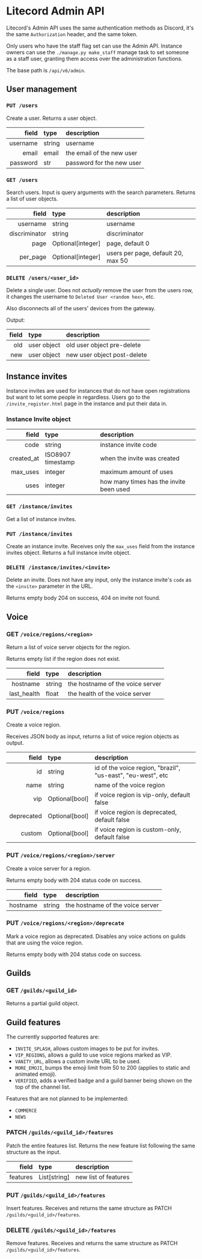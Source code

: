 # Litecord Admin API

Litecord's Admin API uses the same authentication methods as Discord,
it's the same `Authorization` header, and the same token.

Only users who have the staff flag set can use the Admin API. Instance
owners can use the `./manage.py make_staff` manage task to set someone
as a staff user, granting them access over the administration functions.

The base path is `/api/v6/admin`.

## User management

### `PUT /users`

Create a user.
Returns a user object.

| field | type | description |
| --: | :-- | :-- |
| username | string | username |
| email | email | the email of the new user |
| password | str | password for the new user |

### `GET /users`

Search users. Input is query arguments with the search parameters.
Returns a list of user objects.

| field | type | description |
| --: | :-- | :-- |
| username | string | username |
| discriminator | string | discriminator |
| page | Optional[integer] | page, default 0 |
| per\_page | Optional[integer] | users per page, default 20, max 50 |

### `DELETE /users/<user_id>`

Delete a single user. Does not *actually* remove the user from the users row,
it changes the username to `Deleted User <random hex>`, etc.

Also disconnects all of the users' devices from the gateway.

Output:

| field | type | description |
| --: | :-- | :-- |
| old | user object | old user object pre-delete |
| new | user object | new user object post-delete |


## Instance invites

Instance invites are used for instances that do not have open
registrations but want to let some people in regardless. Users
go to the `/invite_register.html` page in the instance and put
their data in.

### Instance Invite object

| field | type | description |
| --: | :-- | :-- |
| code | string | instance invite code |
| created\_at | ISO8907 timestamp | when the invite was created |
| max\_uses | integer | maximum amount of uses |
| uses | integer | how many times has the invite been used |

### `GET /instance/invites`

Get a list of instance invites.

### `PUT /instance/invites`

Create an instance invite. Receives only the `max_uses`
field from the instance invites object. Returns a full
instance invite object.

### `DELETE /instance/invites/<invite>`

Delete an invite. Does not have any input, only the instance invite's `code`
as the `<invite>` parameter in the URL.

Returns empty body 204 on success, 404 on invite not found.

## Voice

### GET `/voice/regions/<region>`

Return a list of voice server objects for the region.

Returns empty list if the region does not exist.

| field | type | description |
| --: | :-- | :-- |
| hostname | string | the hostname of the voice server |
| last\_health | float | the health of the voice server |

### PUT `/voice/regions`

Create a voice region.

Receives JSON body as input, returns a list of voice region objects as output.

| field | type | description |
| --: | :-- | :-- |
| id | string | id of the voice region, "brazil", "us-east", "eu-west", etc |
| name | string | name of the voice region |
| vip | Optional[bool] | if voice region is vip-only, default false |
| deprecated | Optional[bool] | if voice region is deprecated, default false |
| custom | Optional[bool] | if voice region is custom-only, default false |

### PUT `/voice/regions/<region>/server`

Create a voice server for a region.

Returns empty body with 204 status code on success.

| field | type | description |
| --: | :-- | :-- |
| hostname | string | the hostname of the voice server |

### PUT `/voice/regions/<region>/deprecate`

Mark a voice region as deprecated. Disables any voice actions on guilds that are
using the voice region.

Returns empty body with 204 status code on success.

## Guilds

### GET `/guilds/<guild_id>`

Returns a partial guild object.

## Guild features

The currently supported features are:
 - `INVITE_SPLASH`, allows custom images to be put for invites.
 - `VIP_REGIONS`, allows a guild to use voice regions marked as VIP.
 - `VANITY_URL`, allows a custom invite URL to be used.
 - `MORE_EMOJI`, bumps the emoji limit from 50 to 200 (applies to static and
    animated emoji).
 - `VERIFIED`, adds a verified badge and a guild banner being shown on the
    top of the channel list.

Features that are not planned to be implemented:
 - `COMMERCE`
 - `NEWS`

### PATCH `/guilds/<guild_id>/features`

Patch the entire features list. Returns the new feature list following the same
structure as the input.

| field | type | description |
| --: | :-- | :-- |
| features | List[string] | new list of features |

### PUT `/guilds/<guild_id>/features`

Insert features. Receives and returns the same structure as
PATCH `/guilds/<guild_id>/features`.

### DELETE `/guilds/<guild_id>/features`

Remove features. Receives and returns the same structure as
PATCH `/guilds/<guild_id>/features`.
